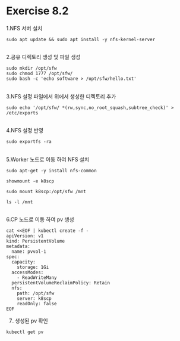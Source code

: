 # Exercise 8.2


1.NFS 서버 설치
```
sudo apt update && sudo apt install -y nfs-kernel-server
```

##

2.공유 디렉토리 생성 및 파일 생성
```
sudo mkdir /opt/sfw
sudo chmod 1777 /opt/sfw/
sudo bash -c 'echo software > /opt/sfw/hello.txt'
```

##

3.NFS 설정 파일에서 위에서 생성한 디렉토리 추가
```
sudo echo '/opt/sfw/ *(rw,sync,no_root_squash,subtree_check)' > /etc/exports
```

##

4.NFS 설정 반영
```
sudo exportfs -ra
```

##

5.Worker 노드로 이동 하여 NFS 설치
```
sudo apt-get -y install nfs-common
```
```
showmount -e k8scp
```
```
sudo mount k8scp:/opt/sfw /mnt
```
```
ls -l /mnt
```

##

6.CP 노드로 이동 하여 pv 생성
```
cat <<EOF | kubectl create -f -
apiVersion: v1
kind: PersistentVolume
metadata:
  name: pvvol-1
spec:
  capacity:
    storage: 1Gi
  accessModes:
    - ReadWriteMany
  persistentVolumeReclaimPolicy: Retain
  nfs:
    path: /opt/sfw
    server: k8scp
    readOnly: false
EOF
```

7. 생성된 pv 확인
```
kubectl get pv
```
